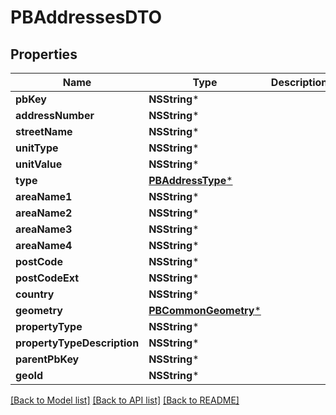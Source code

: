 # PBAddressesDTO

## Properties
Name | Type | Description | Notes
------------ | ------------- | ------------- | -------------
**pbKey** | **NSString*** |  | [optional] 
**addressNumber** | **NSString*** |  | [optional] 
**streetName** | **NSString*** |  | [optional] 
**unitType** | **NSString*** |  | [optional] 
**unitValue** | **NSString*** |  | [optional] 
**type** | [**PBAddressType***](PBAddressType.md) |  | [optional] 
**areaName1** | **NSString*** |  | [optional] 
**areaName2** | **NSString*** |  | [optional] 
**areaName3** | **NSString*** |  | [optional] 
**areaName4** | **NSString*** |  | [optional] 
**postCode** | **NSString*** |  | [optional] 
**postCodeExt** | **NSString*** |  | [optional] 
**country** | **NSString*** |  | [optional] 
**geometry** | [**PBCommonGeometry***](PBCommonGeometry.md) |  | [optional] 
**propertyType** | **NSString*** |  | [optional] 
**propertyTypeDescription** | **NSString*** |  | [optional] 
**parentPbKey** | **NSString*** |  | [optional] 
**geoId** | **NSString*** |  | [optional] 

[[Back to Model list]](../README.md#documentation-for-models) [[Back to API list]](../README.md#documentation-for-api-endpoints) [[Back to README]](../README.md)



